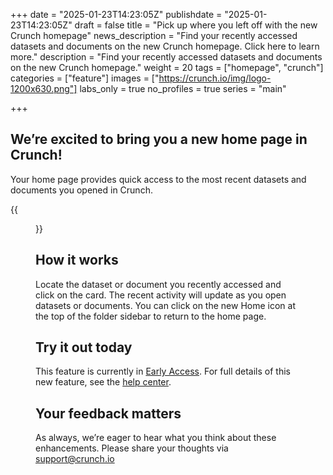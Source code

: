 +++
date = "2025-01-23T14:23:05Z"
publishdate = "2025-01-23T14:23:05Z"
draft = false
title = "Pick up where you left off with the new Crunch homepage"
news_description = "Find your recently accessed datasets and documents on the new Crunch homepage. Click here to learn more."
description = "Find your recently accessed datasets and documents on the new Crunch homepage."
weight = 20
tags = ["homepage", "crunch"]
categories = ["feature"]
images = ["https://crunch.io/img/logo-1200x630.png"]
labs_only = true
no_profiles = true
series = "main"

+++

## We’re excited to bring you a new home page in Crunch!

Your home page provides quick access to the most recent datasets and documents you opened in Crunch.

{{<figure src="https://player-crunch-io.s3.amazonaws.com/help-crunch-io/screenshots/crunch-homepage-01.png" width=700 class="img-fluid">}}

## How it works

Locate the dataset or document you recently accessed and click on the card. The recent activity will update as you open datasets or documents. You can click on the new Home icon at the top of the folder sidebar to return to the home page.

## Try it out today

This feature is currently in [Early Access](https://help.crunch.io/hc/en-us/articles/360040465331-How-to-enable-early-access). For full details of this new feature, see the [help center](https://help.crunch.io/hc/en-us/articles/33367288303629-The-Crunch-homepage).

## Your feedback matters

As always, we’re eager to hear what you think about these enhancements. Please share your thoughts via support@crunch.io
